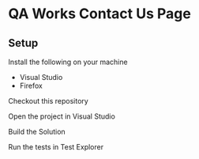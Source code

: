 QA Works Contact Us Page
==========

## Setup

Install the following on your machine

* Visual Studio
* Firefox

Checkout this repository

Open the project in Visual Studio

Build the Solution

Run the tests in Test Explorer